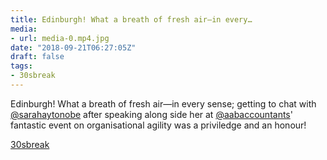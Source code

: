```yaml
---
title: Edinburgh! What a breath of fresh air—in every…
media:
- url: media-0.mp4.jpg
date: "2018-09-21T06:27:05Z"
draft: false
tags:
- 30sbreak
---
```

Edinburgh\! What a breath of fresh air—in every sense; getting to chat with [@sarahaytonobe](https://instagram.com/sarahaytonobe) after speaking along side her at [@aabaccountants](https://instagram.com/aabaccountants)' fantastic event on organisational agility was a priviledge and an honour\!

[30sbreak](/tags/30sbreak)
